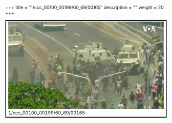 +++
title = "1/ccc_00100_00199/60_69/00165"
description = ""
weight = 20
+++

<table style="border:2px solid black;max-width:800px;max-height:800px;" 
><tr><td>
<img class="center-fit-jpg"
src="/jpg_/aaa_20190430_NxaOmWaI8sI_00164.jpg">
1/ccc_00100_00199/60_69/00165
</img></td></tr></table>
